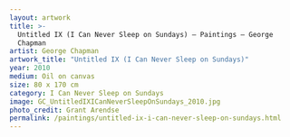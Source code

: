 ```yaml
---
layout: artwork
title: >-
  Untitled IX (I Can Never Sleep on Sundays) — Paintings — George
  Chapman
artist: George Chapman
artwork_title: "Untitled IX (I Can Never Sleep on Sundays)"
year: 2010
medium: Oil on canvas
size: 80 x 170 cm
category: I Can Never Sleep on Sundays
image: GC_UntitledIXICanNeverSleepOnSundays_2010.jpg
photo_credit: Grant Arendse
permalink: /paintings/untitled-ix-i-can-never-sleep-on-sundays.html
---
```

